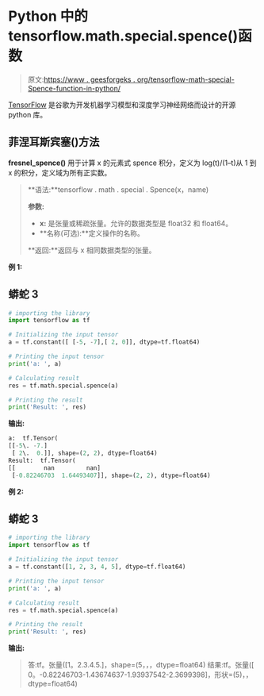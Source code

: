 # Python 中的 tensorflow.math.special.spence()函数

> 原文:[https://www . geesforgeks . org/tensorflow-math-special-Spence-function-in-python/](https://www.geeksforgeeks.org/tensorflow-math-special-spence-function-in-python/)

[TensorFlow](https://www.geeksforgeeks.org/introduction-to-tensorflow/) 是谷歌为开发机器学习模型和深度学习神经网络而设计的开源 python 库。

## 菲涅耳斯宾塞()方法

**fresnel_spence()** 用于计算 x 的元素式 spence 积分，定义为 log(t)/(1–t)从 1 到 x 的积分，定义域为所有正实数。

> **语法:**tensorflow . math . special . Spence(x，name)
> 
> **参数:**
> 
> *   **x:** 是张量或稀疏张量。允许的数据类型是 float32 和 float64。
> *   **名称(可选):**定义操作的名称。
> 
> **返回:**返回与 x 相同数据类型的张量。

**例 1:**

## 蟒蛇 3

```py
# importing the library
import tensorflow as tf

# Initializing the input tensor
a = tf.constant([ [-5, -7],[ 2, 0]], dtype=tf.float64)

# Printing the input tensor
print('a: ', a)

# Calculating result
res = tf.math.special.spence(a)

# Printing the result
print('Result: ', res)
```

**输出:**

```py
a:  tf.Tensor(
[[-5\. -7.]
 [ 2\.  0.]], shape=(2, 2), dtype=float64)
Result:  tf.Tensor(
[[        nan         nan]
 [-0.82246703  1.64493407]], shape=(2, 2), dtype=float64)
```

**例 2:**

## 蟒蛇 3

```py
# importing the library
import tensorflow as tf

# Initializing the input tensor
a = tf.constant([1, 2, 3, 4, 5], dtype=tf.float64)

# Printing the input tensor
print('a: ', a)

# Calculating result
res = tf.math.special.spence(a)

# Printing the result
print('Result: ', res)
```

**输出:**

> 答:tf。张量([1。2.3.4.5.]，shape=(5，，，dtype=float64)
> 结果:tf。张量([ 0。-0.82246703-1.43674637-1.93937542-2.3699398]，形状=(5)，，dtype=float64)